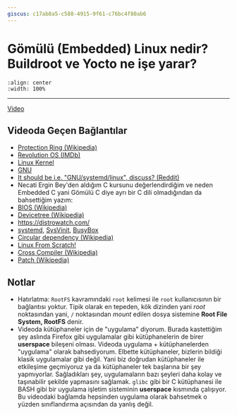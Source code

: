 ```yaml
---
giscus: c17ab8a5-c588-4915-9f61-c76bc4f80ab6
---
```


# Gömülü (Embedded) Linux nedir? Buildroot ve Yocto ne işe yarar?

```{youtube} Nv5_U1VWXlk
:align: center
:width: 100%
```

---

[Video](https://www.youtube.com/watch?v=Nv5_U1VWXlk)

## Videoda Geçen Bağlantılar

- [Protection Ring (Wikipedia)](https://en.wikipedia.org/wiki/Protection_ring)
- [Revolution OS (IMDb)](https://www.imdb.com/title/tt0308808/)
- [Linux Kernel](https://www.kernel.org/)
- [GNU](https://www.gnu.org)
- [It should be i.e. "GNU/systemd/linux", discuss?
  (Reddit)](https://www.reddit.com/r/linuxmasterrace/comments/36jcfa/it_should_be_ie_gnusystemdlinux_discuss)
- Necati Ergin Bey'den aldığım C kursunu değerlendirdiğim ve neden Embedded C
  yani Gömülü C diye ayrı bir C dili olmadığından da bahsettiğim yazım:
  [](/c/220-saatlik-c-kursu-alinir-mi.md)
- [BIOS (Wikipedia)](https://en.wikipedia.org/wiki/BIOS)
- [Devicetree (Wikipedia)](https://en.wikipedia.org/wiki/Devicetree)
- <https://distrowatch.com/>
- [systemd](https://systemd.io/),
  [SysVinit](https://wiki.archlinux.org/title/SysVinit),
  [BusyBox](https://en.wikipedia.org/wiki/BusyBox)
- [Circular dependency (Wikipedia)](https://en.wikipedia.org/wiki/Circular_dependency)
- [Linux From Scratch!](https://www.linuxfromscratch.org/)
- [Cross Compiler (Wikipedia)](https://en.wikipedia.org/wiki/Cross_compiler)
- [Patch (Wikipedia)](https://en.wikipedia.org/wiki/Patch_(Unix))

## Notlar

- Hatırlatma: `RootFS` kavramındaki `root` kelimesi ile `root` kullanıcısının
  bir bağlantısı yoktur. Tipik olarak en tepeden, kök dizinden yani
  *root* noktasından yani, `/` noktasından *mount* edilen dosya sistemine
  **Root File System, RootFS** denir.
- Videoda kütüphaneler için de "uygulama" diyorum. Burada kastettiğim şey aslında
  Firefox gibi uygulamalar gibi kütüphanelerin de birer **userspace** bileşeni
  olması. Videoda uygulama + kütüphanelerden "uygulama" olarak bahsediyorum.
  Elbette kütüphaneler, bizlerin bildiği klasik uygulamalar gibi değil. Yani
  biz doğrudan kütüphaneler ile etkileşime geçmiyoruz ya da kütüphaneler tek
  başlarına bir şey yapmıyorlar. Sağladıkları şey, uygulamaların bazı şeyleri
  daha kolay ve taşınabilir şekilde yapmasını sağlamak. `glibc` gibi bir C
  kütüphanesi ile BASH gibi bir uygulama işletim sisteminin **userspace**
  kısmında çalışıyor. Bu videodaki bağlamda hepsinden uygulama olarak bahsetmek
  o yüzden sınıflandırma açısından da yanlış değil.

